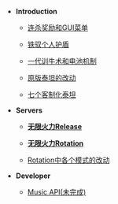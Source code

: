 - **Introduction**

  - [连杀奖励和GUI菜单](docs/killstreak.md)

  - [铁驭个人护盾](docs/pilotshield.md)

  - [一代训牛术和电池机制](docs/rodeo.md)

  - [原版泰坦的改动](docs/vanillatitan.md)

  - [七个客制化泰坦](docs/modifytitan.md)

- **Servers**

  - [**无限火力Release**](docs/release.md)

  - [**无限火力Rotation**](docs/rotation.md)

  - [Rotation中各个模式的改动](docs/gamemode.md)

- **Developer**

  - [Music API(未完成)](dev/musicapi.md)